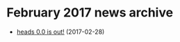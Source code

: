 February 2017 news archive
==========================

* [heads 0.0 is out!](heads-is-out.html) (2017-02-28)
